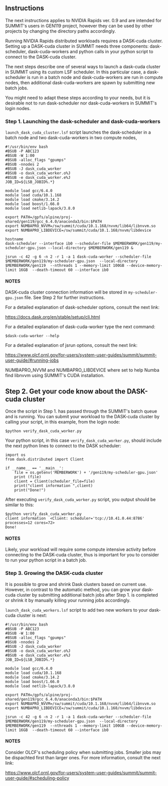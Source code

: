 ## Instructions

The next instructions applies to NVIDIA Rapids ver. 0.9 and are intended for SUMMIT's users in GEN119 project, however
they can be used by other projects by changing the directory paths accordingly.

Running NVIDIA Rapids distributed workloads requires a DASK-cuda cluster. Setting up a DASK-cuda cluster in SUMMIT
needs three components: dask-scheduler, dask-cuda-workers and python calls in your python script to
connect to the DASK-cuda cluster.

The next steps describe one of several ways to launch a dask-cuda cluster in SUMMIT using its custom LSF scheduler. 
In this particular case, a dask-scheduler is run in a batch node and dask-cuda-workers are run in compute nodes, then
additional dask-cuda-workers are spawn by submitting new batch jobs.

You might need to adapt these steps according to your needs, but it is desirable not to run dask-scheduler nor
dask-cuda-workers in SUMMIT's login nodes.

### Step 1. Launching the dask-scheduler and dask-cuda-workers

`launch_dask_cuda_cluster.lsf` script launches the dask-scheduler in a batch node and two dask-cuda-workers in two compute nodes, 

```
#!/usr/bin/env bash
#BSUB -P ABC123
#BSUB -W 1:00
#BSUB -alloc_flags "gpumps"
#BSUB -nnodes 2
#BSUB -J dask_cuda_worker
#BSUB -o dask_cuda_worker.o%J
#BSUB -e dask_cuda_worker.e%J
JOB_ID=${LSB_JOBID%.*}

module load gcc/6.4.0
module load cuda/10.1.168
module load cmake/3.14.2
module load boost/1.66.0
module load netlib-lapack/3.8.0

export PATH=/gpfs/alpine/proj-shared/gen119/gcc_6.4.0/anaconda3/bin:$PATH
export NUMBAPRO_NVVM=/sw/summit/cuda/10.1.168/nvvm/lib64/libnvvm.so
export NUMBAPRO_LIBDEVICE=/sw/summit/cuda/10.1.168/nvvm/libdevice

hostname
dask-scheduler --interface ib0 --scheduler-file $MEMBERWORK/gen119/my-scheduler-gpu.json --local-directory $MEMBERWORK/gen119 &

jsrun -c 42 -g 6 -n 2 -r 1 -a 1 dask-cuda-worker --scheduler-file $MEMBERWORK/gen119/my-scheduler-gpu.json  --local-directory $MEMBERWORK/gen119  --nthreads 1 --memory-limit 100GB --device-memory-limit 16GB  --death-timeout 60 --interface ib0

```

#### NOTES

DASK-cuda cluster connection information will be stored in `my-scheduler-gpu.json` file. See Step 2 for further instructions.

For a detailed explanation of dask-scheduler options, consult the next link:

https://docs.dask.org/en/stable/setup/cli.html

For a detailed explanation of dask-cuda-worker type the next command:

```
$dask-cuda-worker --help
```

For a detailed explanation of jsrun options, consult the next link:

https://www.olcf.ornl.gov/for-users/system-user-guides/summit/summit-user-guide/#running-jobs

NUMBAPRO_NVVM and NUMBAPRO_LIBDEVICE where set to help Numba find libnvvm using SUMMIT's CUDA installation.


## Step 2. Get your code know about the DASK-cuda cluster

Once the script in Step 1. has passed through the  SUMMIT's batch queue and is running. You can submit your workload to the
DASK-cuda cluster by calling your script, in this example, from the login node:

```
$python verify_dask_cuda_worker.py
```

Your python script, in this case `verify_dask_cuda_worker.py`, should include the next python lines to connect to the DASK scheduler:

```
import os
from dask.distributed import Client

if __name__ == '__main__': 
    file = os.getenv('MEMBERWORK') + '/gen119/my-scheduler-gpu.json'
    print (file)
    client = Client(scheduler_file=file)
    print("client information ",client)
    print("Done!") 

```

After executing `verify_dask_cuda_worker.py` script, you output should be similar to this:

```
$python verify_dask_cuda_worker.py 
client information  <Client: scheduler='tcp://10.41.0.44:8786' processes=12 cores=72>
Done!
```

#### NOTES

Likely, your workload will require some compute intensive activity before connecting to the DASK-cuda cluster, thus is important
for you to consider to run your python script in a batch job.

### Step 3. Growing the DASK-cuda cluster

It is possible to grow and shrink Dask clusters based on current use. However, in contrast to the automatic  method, you can grow your dask-cuda cluster by submitting additional batch jobs after Step 1. is completed or shrink it by manually killing your running jobs accordingly.

`launch_dask_cuda_workers.lsf` script to add two new workers to your dask-cuda cluster is next:

```
#!/usr/bin/env bash
#BSUB -P ABC123
#BSUB -W 1:00
#BSUB -alloc_flags "gpumps"
#BSUB -nnodes 2
#BSUB -J dask_cuda_worker
#BSUB -o dask_cuda_worker.o%J
#BSUB -e dask_cuda_worker.e%J
JOB_ID=${LSB_JOBID%.*}

module load gcc/6.4.0
module load cuda/10.1.168
module load cmake/3.14.2
module load boost/1.66.0
module load netlib-lapack/3.8.0

export PATH=/gpfs/alpine/proj-shared/gen119/gcc_6.4.0/anaconda3/bin:$PATH
export NUMBAPRO_NVVM=/sw/summit/cuda/10.1.168/nvvm/lib64/libnvvm.so
export NUMBAPRO_LIBDEVICE=/sw/summit/cuda/10.1.168/nvvm/libdevice

jsrun -c 42 -g 6 -n 2 -r 1 -a 1 dask-cuda-worker --scheduler-file $MEMBERWORK/gen119/my-scheduler-gpu.json  --local-directory $MEMBERWORK/gen119  --nthreads 1 --memory-limit 100GB --device-memory-limit 16GB  --death-timeout 60 --interface ib0
```

#### NOTES

Consider OLCF's scheduling policy when submitting jobs. Smaller jobs may be dispachted first than larger ones. For more information, consult the next link:

https://www.olcf.ornl.gov/for-users/system-user-guides/summit/summit-user-guide/#scheduling-policy


